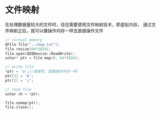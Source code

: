 # 文件映射



在处理数据量较大的文件时，往往需要使用文件映射技术，即虚拟内存。 通过文件映射之后，就可以像操作内存一样去直接操作文件

 

```c++
// virtual memory
QFile file("../map.txt");
file.resize(64*1024);
file.open(QIODevice::ReadWrite);
uchar* ptr = file.map(0, 64*1024);

// write file
*ptr = 'a';//直接写，就像操作内存一样
ptr[1] = 'b';
ptr[2] = 'c';

// read file
uchar ch = *ptr;

file.unmap(ptr);
file.close();
```